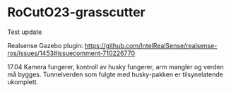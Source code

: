 # RoCutO23-grasscutter
Test update


Realsense Gazebo plugin: https://github.com/IntelRealSense/realsense-ros/issues/1453#issuecomment-710226770

17.04
Kamera fungerer, kontroll av husky fungerer, arm mangler og verden må bygges. Tunnelverden som fulgte med husky-pakken er tilsynelatende ukomplett.
